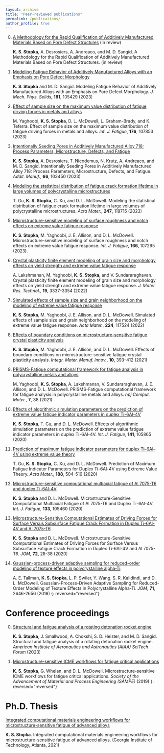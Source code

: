 ```yaml
---
layout: archive
title: "Peer-reviewed publications"
permalink: /publications/
author_profile: true
---
```


  0. [A Methodology for the Rapid Qualification of Additively Manufactured Materials Based on Pore Defect Structures](https://www.springer.com/journal/40192) (in review)

     <b>K. S. Stopka</b>, A. Desrosiers, A. Andreaco, and M. D. Sangid. A Methodology for the Rapid Qualification of Additively Manufactured Materials Based on Pore Defect Structures. (in review)

  0. [Modeling Fatigue Behavior of Additively Manufactured Alloys with an Emphasis on Pore Defect Morphology](https://doi.org/10.1016/j.jmps.2023.105429)

     <b>K. S. Stopka</b> and M. D. Sangid. Modeling Fatigue Behavior of Additively Manufactured Alloys with an Emphasis on Pore Defect Morphology. <i>J. Mech. Phys. Solids</i>, <b>181</b>, 105429 (2023)

  0. [Effect of sample size on the maximum value distribution of fatigue driving forces in metals and alloys](https://doi.org/10.1016/j.ijfatigue.2023.107853)

     M. Yaghoobi, <b>K. S. Stopka</b>, D. L. McDowell, L. Graham-Brady, and K. Teferra. Effect of sample size on the maximum value distribution of fatigue driving forces in metals and alloys. <i>Int. J. Fatigue</i>, <b>176</b>, 107853 (2023)

  0. [Intentionally Seeding Pores in Additively Manufactured Alloy 718: Process Parameters, Microstructure, Defects, and Fatigue](https://doi.org/10.1016/j.addma.2023.103450)

     <b>K. S. Stopka</b>, A. Desrosiers, T. Nicodemus, N. Krutz, A. Andreaco, and M. D. Sangid. Intentionally Seeding Pores in Additively Manufactured Alloy 718: Process Parameters, Microstructure, Defects, and Fatigue. <i>Addit. Manuf.</i>, <b>66</b>, 103450 (2023)

  0. [Modeling the statistical distribution of fatigue crack formation lifetime in large volumes of polycrystalline microstructures](https://doi.org/10.1016/j.actamat.2023.118715)

     T. Gu, <b>K. S. Stopka</b>, C. Xu, and D. L. McDowell. Modeling the statistical distribution of fatigue crack formation lifetime in large volumes of polycrystalline microstructures. <i>Acta Mater.</i>, <b>247</b>, 118715 (2023)

  0. [Microstructure-sensitive modeling of surface roughness and notch effects on extreme value fatigue response](https://doi.org/10.1016/j.ijfatigue.2022.107295)

     <b>K. S. Stopka</b>, M. Yaghoobi, J. E. Allison, and D. L. McDowell. Microstructure-sensitive modeling of surface roughness and notch effects on extreme value fatigue response. <i>Int. J. Fatigue</i>, <b>166</b>, 107295 (2023).

  0. [Crystal plasticity finite element modeling of grain size and morphology effects on yield strength and extreme value fatigue response](https://doi.org/10.1016/j.jmrt.2022.06.075)

     A. Lakshmanan, M. Yaghoobi, <b>K. S. Stopka</b>, and V. Sundararaghavan. Crystal plasticity finite element modeling of grain size and morphology effects on yield strength and extreme value fatigue response. <i>J. Mater. Res. Technol.</i>, <b>19</b>, 3337-3354 (2022)

  0. [Simulated effects of sample size and grain neighborhood on the modeling of extreme value fatigue response](https://doi.org/10.1016/j.actamat.2021.117524)

     <b>K. S. Stopka</b>, M. Yaghoobi, J. E. Allison, and D. L. McDowell. Simulated effects of sample size and grain neighborhood on the modeling of extreme value fatigue response. <i>Acta Mater.</i>, <b>224</b>, 117524 (2022)

  0. [Effects of boundary conditions on microstructure-sensitive fatigue crystal plasticity analysis](https://doi.org/10.1007/s40192-021-00219-2)

     <b>K. S. Stopka</b>, M. Yaghoobi, J. E. Allison, and D. L. McDowell. Effects of boundary conditions on microstructure-sensitive fatigue crystal plasticity analysis. <i>Integr. Mater. Manuf. Innov.</i>, <b>10</b>, 393–412 (2021)

  0. [PRISMS-Fatigue computational framework for fatigue analysis in polycrystalline metals and alloys](https://www.nature.com/articles/s41524-021-00506-8)

     M. Yaghoobi, <b>K. S. Stopka</b>, A. Lakshmanan, V. Sundararaghavan, J. E. Allison, and D. L. McDowell. PRISMS-Fatigue computational framework for fatigue analysis in polycrystalline metals and alloys. <i>npj Comput. Mater.</i>, <b>7</b>, 38 (2021)

  0. [Effects of algorithmic simulation parameters on the prediction of extreme value fatigue indicator parameters in duplex Ti-6Al-4V](https://www.sciencedirect.com/science/article/pii/S0142112320303960)

     <b>K. S. Stopka</b>, T. Gu, and D. L. McDowell. Effects of algorithmic simulation parameters on the prediction of extreme value fatigue indicator parameters in duplex Ti-6Al-4V. <i>Int. J. Fatigue</i>, <b>141</b>, 105865 (2020)

  0. [Prediction of maximum fatigue indicator parameters for duplex Ti–6Al–4V using extreme value theory](https://www.sciencedirect.com/science/article/pii/S1359645420301026)

     T. Gu, <b>K. S. Stopka</b>, C. Xu, and D. L. McDowell. Prediction of Maximum Fatigue Indicator Parameters for Duplex Ti-6Al-4V using Extreme Value Theory. <i>Acta Mater.</i>, <b>188</b>, 504-516 (2020)

  0. [Microstructure-sensitive computational multiaxial fatigue of Al 7075-T6 and duplex Ti-6Al-4V](https://www.sciencedirect.com/science/article/pii/S014211231930564X)

     <b>K. S. Stopka</b> and D. L. McDowell. Microstructure-Sensitive Computational Multiaxial Fatigue of Al 7075-T6 and Duplex Ti-6Al-4V. <i>Int. J. Fatigue</i>, <b>133</b>, 105460 (2020)

  0. [Microstructure-Sensitive Computational Estimates of Driving Forces for Surface Versus Subsurface Fatigue Crack Formation in Duplex Ti-6Al-4V and Al 7075-T6](https://link.springer.com/article/10.1007/s11837-019-03804-1)

     <b>K. S. Stopka</b> and D. L. McDowell. Microstructure-Sensitive Computational Estimates of Driving Forces for Surface Versus Subsurface Fatigue Crack Formation in Duplex Ti-6Al-4V and Al 7075-T6. <i>JOM</i>, <b>72</b>, 28-38 (2020)

  0. [Gaussian-process-driven adaptive sampling for reduced-order modeling of texture effects in polycrystalline alpha-Ti](https://link.springer.com/article/10.1007/s11837-019-03553-1)

     A. E. Tallman, <b>K. S. Stopka</b>, L. P. Swiler, Y. Wang, S. R. Kalidindi, and D. L. McDowell. Gaussian-Process-Driven Adaptive Sampling for Reduced-Order Modeling of Texture Effects in Polycrystalline Alpha-Ti. <i>JOM</i>, <b>71</b>, 2646-2656 (2019)
{: reversed="reversed"}


# Conference proceedings

  0. [Structural and fatigue analysis of a rotating detonation rocket engine](https://doi.org/10.2514/6.2023-1869)

     <b>K. S. Stopka</b>, J. Smallwood, A. Chokshi, S. D. Heister, and M. D. Sangid. Structural and fatigue analysis of a rotating detonation rocket engine. <i>American Institute of Aeronautics and Astronautics (AIAA) SciTech Forum</i> (2023)

  0. [Microstructure-sensitive ICME workflows for fatigue critical applications](https://doi.org/10.1007/s11837-019-03553-1)

     <b>K. S. Stopka</b>, G. Whelan, and D. L. McDowell. Microstructure-sensitive ICME workflows for fatigue critical applications. <i>Society of the Advancement of Material and Process Engineering (SAMPE)</i> (2019)
{: reversed="reversed"}


# Ph.D. Thesis

[Integrated computational materials engineering workflows for microstructure-sensitive fatigue of advanced alloys](http://hdl.handle.net/1853/64725)

<b>K. S. Stopka</b>. Integrated computational materials engineering workflows for microstructure-sensitive fatigue of advanced alloys. (Georgia Institute of Technology, Atlanta, 2021)

